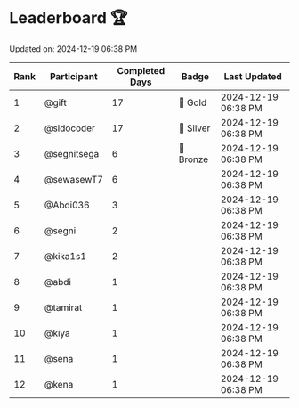 # Leaderboard 🏆

Updated on: 2024-12-19 06:38 PM

| Rank | Participant       | Completed Days | Badge      | Last Updated         |
|------|-------------------|----------------|------------|----------------------|
| 1    | @gift             | 17             | 🏅 Gold     | 2024-12-19 06:38 PM |
| 2    | @sidocoder        | 17             | 🥈 Silver   | 2024-12-19 06:38 PM |
| 3    | @segnitsega       | 6              | 🥉 Bronze   | 2024-12-19 06:38 PM |
| 4    | @sewasewT7        | 6              |            | 2024-12-19 06:38 PM |
| 5    | @Abdi036          | 3              |            | 2024-12-19 06:38 PM |
| 6    | @segni            | 2              |            | 2024-12-19 06:38 PM |
| 7    | @kika1s1          | 2              |            | 2024-12-19 06:38 PM |
| 8    | @abdi             | 1              |            | 2024-12-19 06:38 PM |
| 9    | @tamirat          | 1              |            | 2024-12-19 06:38 PM |
| 10   | @kiya             | 1              |            | 2024-12-19 06:38 PM |
| 11   | @sena             | 1              |            | 2024-12-19 06:38 PM |
| 12   | @kena             | 1              |            | 2024-12-19 06:38 PM |
